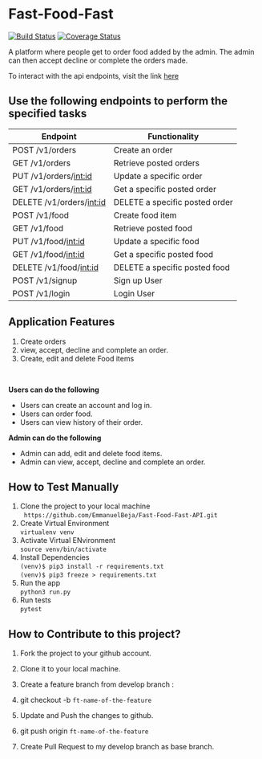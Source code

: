 # Fast-Food-Fast
[![Build Status](https://travis-ci.org/EmmanuelBeja/Fast-Food-Fast.svg?branch=ft-allfooditems-160539862)](https://travis-ci.org/EmmanuelBeja/Fast-Food-Fast) [![Coverage Status](https://coveralls.io/repos/github/EmmanuelBeja/Fast-Food-Fast/badge.svg?branch=ft-allfooditems-160539862)](https://coveralls.io/github/EmmanuelBeja/Fast-Food-Fast?branch=ft-allfooditems-160539862)


  A platform where people get to order food added by the admin. The admin can then accept decline or complete the orders made.


   To interact with the api endpoints, visit the link [here](https://emmanuelbeja-fast-food-fast.herokuapp.com/v1/orders)<br>

  ## Use the following endpoints to perform the specified tasks

  | 	Endpoint                       | Functionality                                  |                  
  | ---------------------------------| -----------------------------------------------|
  | POST /v1/orders                  | Create an order                                |
  | GET /v1/orders                   | Retrieve posted orders                         |
  | PUT /v1/orders/<int:id>          | Update a specific order                        |                         
  | GET /v1/orders/<int:id>          | Get a specific posted order                    |
  | DELETE /v1/orders/<int:id>       | DELETE a specific posted order                 |
  | POST /v1/food                    | Create food item                               |
  | GET /v1/food                     | Retrieve posted food                           |
  | PUT /v1/food/<int:id>            | Update a specific food                         |                         
  | GET /v1/food/<int:id>            | Get a specific posted food                     |
  | DELETE /v1/food/<int:id>         | DELETE a specific posted food                  |
  | POST /v1/signup                  | Sign up User                                   |
  | POST /v1/login                   | Login User                                     |


  ## Application Features

  1. Create orders
  2. view, accept, decline and complete an order.
  3. Create, edit and delete Food items

  <br>

  **Users can do the following**

  * Users can create an account and log in.
  * Users can order food.
  * Users can view history of their order.

  **Admin can do the following**
  * Admin can add, edit and delete food items.
  * Admin can view, accept, decline and complete an order.

  ## How to Test Manually
  1. Clone the project to your local machine <br>
  		` https://github.com/EmmanuelBeja/Fast-Food-Fast-API.git`
  2. Create Virtual Environment <br>
  		`virtualenv venv`
  3. Activate Virtual ENvironment<br>
  		`source venv/bin/activate`
  4. Install Dependencies<br>
  		`(venv)$ pip3 install -r requirements.txt` <br>
  		`(venv)$ pip3 freeze > requirements.txt` <br>
  5. Run the app <br>
  		`python3 run.py`<br>
  6. Run tests <br>
  		`pytest`
  		<br>
  ## How to Contribute to this project?

  1. Fork the project to your github account.

  2. Clone it to your local machine.

  3. Create a feature branch from develop branch :

  4. git checkout -b `ft-name-of-the-feature`

  5. Update and Push the changes to github.

  6. git push origin `ft-name-of-the-feature`

  7. Create Pull Request to my develop branch as base branch.
